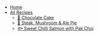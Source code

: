 - [Home](/)
- [All Recipes]()
  - [🍫 Chocolate Cake](recipes/chocolate-cake.md)
  - [🥧 Steak, Mushroom & Ale Pie](recipes/steak-mushroom-pie.md)
  - [🐟 Sweet Chilli Salmon with Pak Choi](recipes/sweet-chilli-salmon.md)

